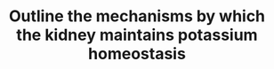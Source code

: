 ---
title: "Outline the mechanisms by which the kidney maintains potassium homeostasis"
entityType: SAQ
exam: PEX
college: ANZCA
year: 2008
sitting: B
question: 16
passRate: 51
EC_expectedDomains:
- "It was pleasing to see som e w ell structured answers covering all the main points."
- "The main points expected to achieve a pass included: 
• Normal intracellular and extracellular potassium concentrations and the need for “tight” control. 
• A balance between intake and excretion of potassium . 
• The transit of potassium through the nephron in the kidney, excretion = filtered- reabsorption + secretion, with the major controlled variable being secretion, and the places within the nephron that these events occurred. 
• The control of the variable secretion in the distal convoluted tubule and collecting duct dependent on potassium concentration, tubular flow rate and aldosterone. Secretion of aldosterone from the adrenal gland being under a feedback loop with plasma concentration of potassium ."
EC_extraCredit:
- "Extra credit was given for mechanism of action of any of the steps above, in particular a clear explanation of how aldosterone achieves further secretion was rewarded."
- "The exchange of potassium for hydrogen ions within the renal tubule was also rewarded if explained correctly."
EC_errorsCommon:
- "No credit was given for information of drug actions on the renal tubule."
---